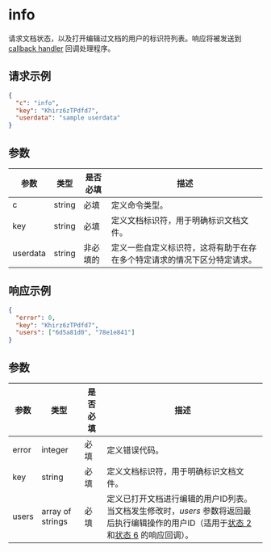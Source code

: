 ﻿# info

请求文档状态，以及打开编辑过文档的用户的标识符列表。响应将被发送到 [callback handler](../../usage-api/callback-handler.md) 回调处理程序。

## 请求示例

``` json
{
  "c": "info",
  "key": "Khirz6zTPdfd7",
  "userdata": "sample userdata"
}
```

## 参数

| 参数 | 类型   | 是否必填 | 描述                                                                                                       |
| --------- | ------ | -------- | ----------------------------------------------------------------------------------------------------------------- |
| c         | string | 必填 | 定义命令类型。                                                                                        |
| key       | string | 必填 | 定义文档标识符，用于明确标识文档文件。                                 |
| userdata  | string | 非必填的 | 定义一些自定义标识符，这将有助于在存在多个特定请求的情况下区分特定请求。 |

## 响应示例

``` json
{
  "error": 0,
  "key": "Khirz6zTPdfd7",
  "users": ["6d5a81d0", "78e1e841"]
}
```

## 参数

| 参数 | 类型             | 是否必填 | 描述                                                                                                                                                                                                                                                                                                                                                                           |
| --------- | ---------------- | -------- | ------------------------------------------------------------------------------------------------------------------------------------------------------------------------------------------------------------------------------------------------------------------------------------------------------------------------------------------------------------------------------------- |
| error     | integer          | 必填 | 定义错误代码。                                                                                                                                                                                                                                                                                                                                                                |
| key       | string           | 必填 | 定义文档标识符，用于明确标识文档文件。                                                                                                                                                                                                                                                                                                     |
| users     | array of strings | 必填 | 定义已打开文档进行编辑的用户ID列表。当文档发生修改时，*users* 参数将返回最后执行编辑操作的用户ID（适用于[状态 2](../../usage-api/callback-handler.md#status-2-3) 和[状态 6](../../usage-api/callback-handler.md#status-6-7) 的响应回调）。 |
